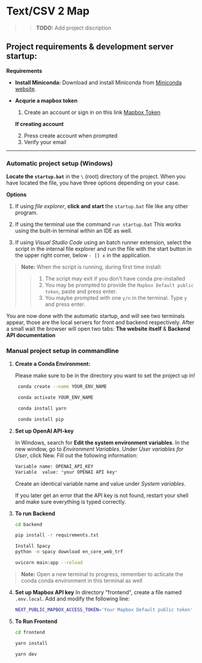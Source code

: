 # Text/CSV 2 Map

>>**TODO:** Add project discription

## Project requirements & development server startup:

**Requirements**
- **Install Miniconda:**
   Download and install Miniconda from [Miniconda website](https://docs.conda.io/en/latest/miniconda.html).

- **Acqurie a mapbox token**
   1. Create an account or sign in on this link [Mapbox Token](https://account.mapbox.com/access-tokens/)
   
   **If creating account**

   2. Press create account when prompted
   3. Verify your email
---
### Automatic project setup (Windows)
**Locate the `startup.bat`** in the `\` (root) directory of the project. When you have located the file, you have three options depending on your case.

**Options**
1. If using *file explorer*, **click and start** the `startup.bat` file like any other program.

2. If using the terminal use the command `run startup.bat` This works using the built-in terminal within an IDE as well.
3. If using *Visual Studio Code* using an batch runner extension, select the script in the internal file explorer and run the file with the start button in the upper right corner, below `- [] x` in the application.

>**Note:** When the script is running, during first time install: 
>> 1. The script may exit if you don't have conda pre-installed
>> 2. You may be prompted to provide the `Mapbox Default public token`, paste and press enter.
>> 3. You maybe prompted with one `y/n` in the terminal. Type `y` and press enter.

You are now done with the automatic startup, and will see two terminals appear, those are the local servers for front and backend respectively. After a small wait the browser will open two tabs: **The website itself** & **Backend API documentation**


### Manual project setup in commandline
1. **Create a Conda Environment:**
    
    Please make sure to be in the directory you want to set the project up in!

   ```bash
    conda create --name YOUR_ENV_NAME

    conda activate YOUR_ENV_NAME

    conda install yarn

    conda install pip
   ```

2. **Set up OpenAI API-key**

   In Windows, search for **Edit the system environment variables**. In the new window, go to *Environment Variables*. Under *User variables for User*, click New.
   Fill out the following information:
   ```bash
   Variable name: OPENAI_API_KEY
   Variable  value: *your OPENAI API key*
   ```
   Create an identical variable name and value under *System variables*.

   If you later get an error that the API key is not found, restart your shell and make sure everything is typed correctly.

3. **To run Backend**
   ```bash
   cd backend

   pip install -r requirements.txt

   Install Spacy
   python -m spacy download en_core_web_trf

   uvicorn main:app --reload
   ```

>  **Note:** Open a new terminal to progress, remember to acticate the conda conda environment in this terminal as well

4. **Set up Mapbox API key**
   In directory "frontend", create a file named `.env.local`.
   Add and modify the following line:
   ```bash
   NEXT_PUBLIC_MAPBOX_ACCESS_TOKEN='Your Mapbox Default public token'
   ```

5. **To Run Frontend**
   ```bash
   cd frontend

   yarn install

   yarn dev
   ```